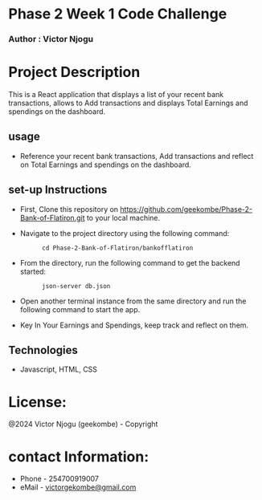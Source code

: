 # Phase 2 Week 1 Code Challenge

### Author : Victor Njogu 

# Project Description
This is a React application that displays a list of your recent bank transactions, allows to Add transactions and displays Total Earnings and spendings on the dashboard.

## usage 
- Reference your recent bank transactions, Add transactions and reflect on Total Earnings and spendings on the dashboard.

## set-up Instructions

- First, Clone this repository on https://github.com/geekombe/Phase-2-Bank-of-Flatiron.git to your local machine.

- Navigate to the project directory using the following command:

            cd Phase-2-Bank-of-Flatiron/bankofflatiron 
            

- From the directory, run the following command to get the backend started:

            json-server db.json

- Open another terminal instance from the same directory and run the following command to start the app.
- Key In Your Earnings and Spendings, keep track and reflect on them.

## Technologies 
- Javascript, HTML, CSS

# License:
@2024 Victor Njogu (geekombe) - Copyright
    

# contact Information:
- Phone - 254700919007
- eMail - victorgekombe@gmail.com